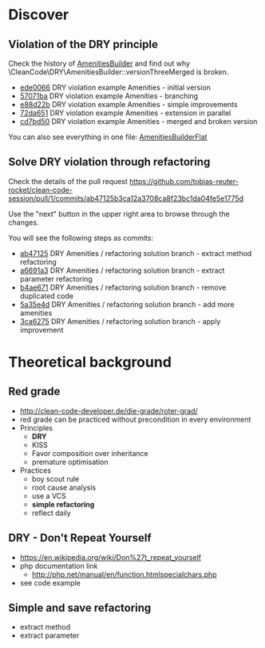 # Discover

## Violation of the DRY principle

Check the history of
[AmenitiesBuilder](AmenitiesBuilder.php)
and find out why
\CleanCode\DRY\AmenitiesBuilder::versionThreeMerged is broken.

- [ede0066](https://github.com/tobias-reuter-rocket/clean-code-session/commit/ede0066) DRY violation example Amenities - initial version
- [57071ba](https://github.com/tobias-reuter-rocket/clean-code-session/commit/57071ba) DRY violation example Amenities - branching
- [e88d22b](https://github.com/tobias-reuter-rocket/clean-code-session/commit/e88d22b) DRY violation example Amenities - simple improvements
- [72da651](https://github.com/tobias-reuter-rocket/clean-code-session/commit/72da651) DRY violation example Amenities - extension in parallel
- [cd7bd50](https://github.com/tobias-reuter-rocket/clean-code-session/commit/cd7bd50) DRY violation example Amenities - merged and broken version

You can also see everything in one file: [AmenitiesBuilderFlat](AmenitiesBuilderFlat.php)


## Solve DRY violation through refactoring

Check the details of the pull request
https://github.com/tobias-reuter-rocket/clean-code-session/pull/1/commits/ab47125b3ca12a3708ca8f23bc1da04fe5e1775d

Use the "next" button in the upper right area to browse through the changes.

You will see the following steps as commits:

- [ab47125](https://github.com/tobias-reuter-rocket/clean-code-session/commit/ab47125) DRY Amenities / refactoring solution branch - extract method refactoring
- [a6691a3](https://github.com/tobias-reuter-rocket/clean-code-session/commit/a6691a3) DRY Amenities / refactoring solution branch - extract parameter refactoring
- [b4ae671](https://github.com/tobias-reuter-rocket/clean-code-session/commit/b4ae671) DRY Amenities / refactoring solution branch - remove duplicated code
- [5a35e4d](https://github.com/tobias-reuter-rocket/clean-code-session/commit/5a35e4d) DRY Amenities / refactoring solution branch - add more amenities
- [3ca6275](https://github.com/tobias-reuter-rocket/clean-code-session/commit/3ca6275) DRY Amenities / refactoring solution branch - apply improvement


# Theoretical background

## Red grade
- http://clean-code-developer.de/die-grade/roter-grad/
- red grade can be practiced without precondition in every environment
- Principles
    - **DRY**
    - KISS
    - Favor composition over inheritance
    - premature optimisation
- Practices
    - boy scout rule
    - root cause analysis
    - use a VCS
    - **simple refactoring**
    - reflect daily

## DRY - Don't Repeat Yourself
- https://en.wikipedia.org/wiki/Don%27t_repeat_yourself
- php documentation link
  - http://php.net/manual/en/function.htmlspecialchars.php
- see code example

## Simple and save refactoring
- extract method
- extract parameter
